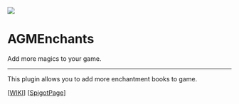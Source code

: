 ![](https://img.techpowerup.org/200721/agmenchants.png)
# AGMEnchants
Add more magics to your game.  
***
This plugin allows you to add more enchantment books to game.  

[[WIKI]()] [[SpigotPage]()]
